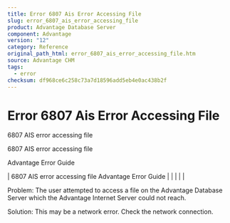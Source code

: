 ```yaml
---
title: Error 6807 Ais Error Accessing File
slug: error_6807_ais_error_accessing_file
product: Advantage Database Server
component: Advantage
version: "12"
category: Reference
original_path_html: error_6807_ais_error_accessing_file.htm
source: Advantage CHM
tags:
  - error
checksum: df968ce6c258c73a7d18596add5eb4e0ac438b2f
---
```


# Error 6807 Ais Error Accessing File

6807 AIS error accessing file

6807 AIS error accessing file

Advantage Error Guide

| 6807 AIS error accessing file  Advantage Error Guide |  |  |  |  |

Problem: The user attempted to access a file on the Advantage Database Server which the Advantage Internet Server could not reach.

Solution: This may be a network error. Check the network connection.
